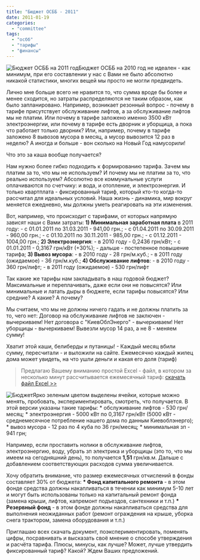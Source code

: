 ```yaml
---
title: "Бюджет ОСББ - 2011"
date: 2011-01-19
categories: 
  - "committee"
tags: 
  - "осбб"
  - "тарифы"
  - "финансы"
---
```


![Бюджет ОСББ на 2011 год](http://shevchenko4a.brovary.org/wp-content/uploads/2011/01/Schety.jpg "Бюджет ОСББ на 2011 год")Бюджет ОСББ на 2010 год не идеален - как минимум, при его составлении у нас с Вами не было абсолютно никакой статистики, многих вещей мы просто не могли предвидеть.

Лично мне больше всего не нравится то, что сумма вроде бы более и менее сходится, но затраты распределяются не таким образом, как было запланировано. Например, возникает резонный вопрос - почему в тарифе присутствует обслуживание лифтов, а за обслуживание лифтов мы не платим. Или почему в тарифе заложено именно 3500 кВт электроэнергии, или почему в тарифе есть дворник и уборщица, а пока что работает только дворник? Или, например, почему в тарифе заложено 8 вывозов мусора в месяц, а мусор вывозится 12 раз в неделю? А иногда и больше - вон сколько на Новый Год намусорили!

Что это за каша вообще получается?

Нам нужно более гибко подходить к формированию тарифа. Зачем мы платим за то, что мы не используем? И почему мы не платим за то, что реально используем? Абсолютно все коммунальные услуги оплачиваются по счетчику: и вода, и отопление, и <!--more-->электроэнергия. И только квартплата - фиксированный тариф, который кто-то когда-то рассчитал для идеальных условий. Наша жизнь - динамика, мир вокруг меняется ежедневно, мы должны уметь реагировать на эти изменения.

Вот, например, что происходит с тарифами, от которых напрямую зависят наши с Вами затраты: **1) Минимальная заработная плата** в 2011 году: - с 01.01.2011 по 31.03.2011 - 941,00 грн.; - с 01.04.2011 по 30.09.2011 - 960,00 грн.; - с 01.10.2011 по 30.11.2011 - 985,00 грн.; - с 01.12.2011 - 1004,00 грн.; **2) Электроэнергия**: - в 2010 году - 0,2436 грн/кВт; - с 01.01.2011 - 0,3167 грн/кВт (+30%); - дальше - постепенное повышение тарифа; **3) Вывоз мусора**: - в 2010 году - 28 грн/м.куб.; - в 2011 году (ожидаемое) - 36 грн/м.куб.; **4) Обслуживание лифтов**: - в 2010 году - 360 грн/лифт; - в 2011 году (ожидаемое) - 530 грн/лифт

Так какие же тарифы нам закладывать в наш годовой бюджет? Максимальные и переплачивать, даже если они не повысятся? Или минимальные и латать дыры в бюджете, если тарифы повысятся? Или средние? А какие? А почему?

Мы считаем, что мы не должны ничего гадать и не должны платить за то, чего нет: Договор на обслуживание лифтов не заключен - вычеркиваем! Нет договора с "КиевОблЭнерго" - вычеркиваем! Нет уборщицы - вычеркиваем! Вывезли мусор 14 раз, а не 8 - меняем сумму!

Хватит этой каши, белиберды и путаницы! - Каждый месяц вбили сумму, пересчитали - и выложили на сайте. Ежемесячно каждый жилец дома может увидеть, на что ушли деньги и какая его доля (тариф)

> Предлагаю Вашему вниманию простой Excel - файл, в котором за несколько минут рассчитывается ежемесячный тариф: [скачать файл Excel >>](http://shevchenko4a.brovary.org/wp-content/uploads/2011/01/Budget2011.xls "Скачать бюджет ОСББ")

![Бюджет](http://shevchenko4a.brovary.org/wp-content/uploads/2011/01/budj.jpg "Бюджет")Ярко зеленым цветом выделены ячейки, которые можно менять, пробовать, экспериментировать, смотреть, что получается. В этой версии указаны такие тарифы: \* обслуживание лифтов - 530 грн/месяц; \* электроэнергия - 5000 кВт по 0,3167 грн/кВт (5000 кВт - среднемесячное потребление нашего дома по данным Киевоблэнерго); \* вывоз мусора - 12 раз по 4 куба по 36 грн/месяц; \* минимальная зп - 941 грн;

Например, если проставить нолики в обслуживание лифтов, электроэнергию, воду, убрать зп электрика и уборщицы (это то, что мы имеем на сегодняшний день), то получается **1,51** грн/кв.м. Дальше с добавлением соответствующих расходов сумма увеличивается.

Хочу обратить внимание, что размер ежемесячных отчислений в фонды составляет 30% от бюджета: **\* Фонд капитального ремонта** - в этом фонде средства должны накапливаться в течении как минимум 5-10 лет и могут быть использованы только на капитальный ремонт фонда (замена крыши, лифтов, капремонт подъездов, сантехники и т.п.) **\* Резервный фонд** - в этом фонде должны накапливаться средства для выполнения неожиданных работ (ремонт ограждения на крыше, уборка снега трактором, замена оборудования и т.п.)

Приглашаю всех скачать документ, поэкспериментировать, поменять цифры, посравнивать и высказать своё мнение о способе утверждения и расчёта тарифа. Плюсы, минусы, как лучше? Может, лучше утвердить фиксированный тариф? Какой? Ждем Ваших предложений.
